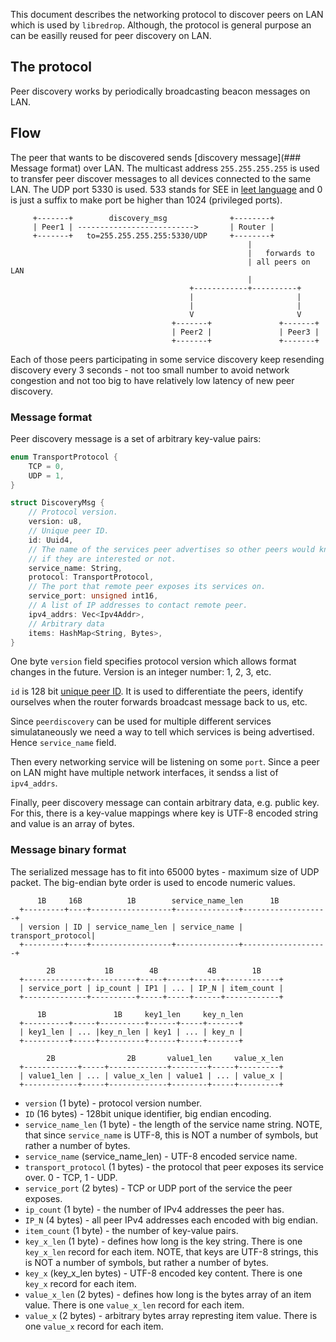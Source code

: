 This document describes the networking protocol to discover peers on LAN which
is used by `libredrop`. Although, the protocol is general purpose an can be
easilly reused for peer discovery on LAN.

## The protocol

Peer discovery works by periodically broadcasting beacon messages on LAN.

## Flow

The peer that wants to be discovered sends [discovery message](### Message format)
over LAN. The multicast address `255.255.255.255` is used to transfer peer discover
messages to all devices connected to the same LAN. The UDP port 5330 is used. 533 stands
for SEE in [leet language](https://en.wikipedia.org/wiki/Leet) and 0 is just a suffix
to make port be higher than 1024 (privileged ports).

```text
     +-------+        discovery_msg              +--------+
     | Peer1 | -------------------------->       | Router |
     +-------+   to=255.255.255.255:5330/UDP     +--------+
                                                     |
                                                     |   forwards to
                                                     | all peers on LAN
                                                     |
                                        +------------+----------+
                                        |                       |
                                        |                       |
                                        V                       V
                                    +-------+               +-------+
                                    | Peer2 |               | Peer3 |
                                    +-------+               +-------+
```

Each of those peers participating in some service discovery keep resending
discovery every 3 seconds - not too small number to avoid network congestion
and not too big to have relatively low latency of new peer discovery.

### Message format

Peer discovery message is a set of arbitrary key-value pairs:
```C
enum TransportProtocol {
    TCP = 0,
    UDP = 1,
}

struct DiscoveryMsg {
    // Protocol version.
    version: u8,
    // Unique peer ID.
    id: Uuid4,
    // The name of the services peer advertises so other peers would know
    // if they are interested or not.
    service_name: String,
    protocol: TransportProtocol,
    // The port that remote peer exposes its services on.
    service_port: unsigned int16,
    // A list of IP addresses to contact remote peer.
    ipv4_addrs: Vec<Ipv4Addr>,
    // Arbitrary data
    items: HashMap<String, Bytes>,
}
```

One byte `version` field specifies protocol version which allows format changes
in the future. Version is an integer number: 1, 2, 3, etc.

`id` is 128 bit [unique peer ID](https://en.wikipedia.org/wiki/Universally_unique_identifier).
It is used to differentiate the peers, identify ourselves when the router
forwards broadcast message back to us, etc.

Since `peerdiscovery` can be used for multiple different services
simulataneously we need a way to tell which services is being advertised.
Hence `service_name` field.

Then every networking service will be listening on some `port`. Since a peer
on LAN might have multiple network interfaces, it sendss a list of
`ipv4_addrs`.

Finally, peer discovery message can contain arbitrary data, e.g. public key.
For this, there is a key-value mappings where key is UTF-8 encoded string and
value is an array of bytes.

### Message binary format

The serialized message has to fit into 65000 bytes - maximum size of UDP packet.
The big-endian byte order is used to encode numeric values.

```text
      1B     16B          1B        service_name_len      1B
  +---------+----+------------------+--------------+-------------------+
  | version | ID | service_name_len | service_name | transport_protocol|
  +---------+----+------------------+--------------+-------------------+

        2B           1B        4B           4B        1B
  +--------------+----------+-----+-----+------+------------+
  | service_port | ip_count | IP1 | ... | IP_N | item_count |
  +--------------+----------+-----+-----+------+------------+

      1B               1B     key1_len     key_n_len
  +----------+-----+----------+------+-----+-------+
  | key1_len | ... |key_n_len | key1 | ... | key_n |
  +----------+-----+----------+------+-----+-------+

        2B                2B       value1_len     value_x_len
  +------------+-----+-------------+--------+-----+---------+
  | value1_len | ... | value_x_len | value1 | ... | value_x |
  +------------+-----+-------------+--------+-----+---------+
```

* `version` (1 byte) -  protocol version number.
* `ID` (16 bytes) - 128bit unique identifier, big endian encoding.
* `service_name_len` (1 byte) - the length of the service name string.
   NOTE, that since `service_name` is UTF-8, this is NOT a number of symbols,
   but rather a number of bytes.
* `service_name` (service_name_len) - UTF-8 encoded service name.
* `transport_protocol` (1 bytes) - the protocol that peer exposes its service
   over. 0 - TCP, 1 - UDP.
* `service_port` (2 bytes) - TCP or UDP port of the service the peer exposes.
* `ip_count` (1 byte) - the number of IPv4 addresses the peer has.
* `IP_N` (4 bytes) - all peer IPv4 addresses each encoded with big endian.
* `item_count` (1 byte) - the number of key-value pairs.
* `key_x_len` (1 byte) - defines how long is the key string. There is one `key_x_len`
    record for each item. NOTE, that keys are UTF-8 strings, this is NOT
    a number of symbols, but rather a number of bytes.
* `key_x` (key_x_len bytes) - UTF-8 encoded key content. There is one `key_x`
    record for each item.
* `value_x_len` (2 bytes) - defines how long is the bytes array of an item value.
   There is one `value_x_len` record for each item.
* `value_x` (2 bytes) - arbitrary bytes array represting item value.
   There is one `value_x` record for each item.
